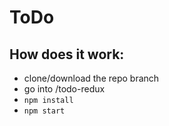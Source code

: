 # ToDo



 
## How does it work:
  - clone/download the repo branch </br>
  - go into /todo-redux
  - `npm install`</br>
  - `npm start`</br>
